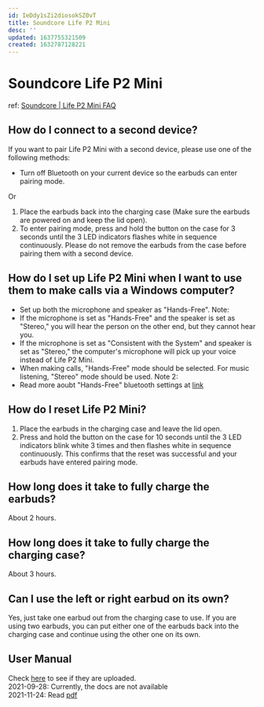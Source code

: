 ```yaml
---
id: IeDdy1sZi2diosokSZ0vT
title: Soundcore Life P2 Mini
desc: ''
updated: 1637755321509
created: 1632787128221
---
```


# Soundcore Life P2 Mini

ref: [Soundcore | Life P2 Mini FAQ](https://us.soundcore.com/products/a3944011)

## How do I connect to a second device?
If you want to pair Life P2 Mini with a second device, please use one of the following methods:
- Turn off Bluetooth on your current device so the earbuds can enter pairing mode.

Or
1. Place the earbuds back into the charging case (Make sure the earbuds are powered on and keep the lid open).
2. To enter pairing mode, press and hold the button on the case for 3 seconds until the 3 LED indicators flashes white in sequence continuously.
Please do not remove the earbuds from the case before pairing them with a second device.

## How do I set up Life P2 Mini when I want to use them to make calls via a Windows computer?
- Set up both the microphone and speaker as "Hands-Free".
Note:
- If the microphone is set as "Hands-Free" and the speaker is set as "Stereo," you will hear the person on the other end, but they cannot hear you.
- If the microphone is set as "Consistent with the System" and speaker is set as "Stereo," the computer's microphone will pick up your voice instead of Life P2 Mini.
- When making calls, "Hands-Free" mode should be selected. For music listening, "Stereo" mode should be used.
Note 2:
- Read more aoubt "Hands-Free" bluetooth settings at [link](https://superuser.com/questions/1088942/whats-the-difference-between-stereo-and-hands-free/1275892)

## How do I reset Life P2 Mini?
1. Place the earbuds in the charging case and leave the lid open.
2. Press and hold the button on the case for 10 seconds until the 3 LED indicators blink white 3 times and then flashes white in sequence continuously. This confirms that the reset was successful and your earbuds have entered pairing mode.

## How long does it take to fully charge the earbuds?
About 2 hours.

## How long does it take to fully charge the charging case?
About 3 hours.

## Can I use the left or right earbud on its own?
Yes, just take one earbud out from the charging case to use.
If you are using two earbuds, you can put either one of the earbuds back into the charging case and continue using the other one on its own.

## User Manual
Check [here](https://us.soundcore.com/pages/documents-drivers?page=3) to see if they are uploaded.  
2021-09-28: Currently, the docs are not available  
2021-11-24: Read [pdf](here)

